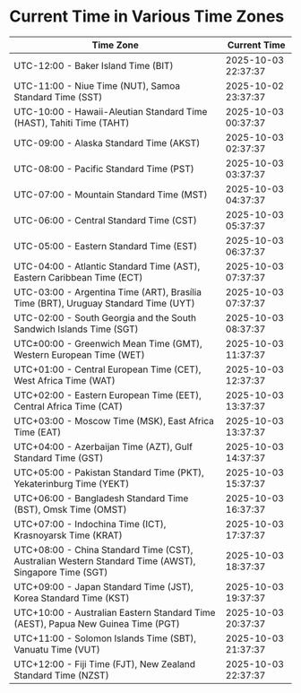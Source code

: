 # Current Time in Various Time Zones

| Time Zone | Current Time |
|-----------|--------------|
| UTC-12:00 - Baker Island Time (BIT) | 2025-10-03 22:37:37 |
| UTC-11:00 - Niue Time (NUT), Samoa Standard Time (SST) | 2025-10-02 23:37:37 |
| UTC-10:00 - Hawaii-Aleutian Standard Time (HAST), Tahiti Time (TAHT) | 2025-10-03 00:37:37 |
| UTC-09:00 - Alaska Standard Time (AKST) | 2025-10-03 02:37:37 |
| UTC-08:00 - Pacific Standard Time (PST) | 2025-10-03 03:37:37 |
| UTC-07:00 - Mountain Standard Time (MST) | 2025-10-03 04:37:37 |
| UTC-06:00 - Central Standard Time (CST) | 2025-10-03 05:37:37 |
| UTC-05:00 - Eastern Standard Time (EST) | 2025-10-03 06:37:37 |
| UTC-04:00 - Atlantic Standard Time (AST), Eastern Caribbean Time (ECT) | 2025-10-03 07:37:37 |
| UTC-03:00 - Argentina Time (ART), Brasília Time (BRT), Uruguay Standard Time (UYT) | 2025-10-03 07:37:37 |
| UTC-02:00 - South Georgia and the South Sandwich Islands Time (SGT) | 2025-10-03 08:37:37 |
| UTC±00:00 - Greenwich Mean Time (GMT), Western European Time (WET) | 2025-10-03 11:37:37 |
| UTC+01:00 - Central European Time (CET), West Africa Time (WAT) | 2025-10-03 12:37:37 |
| UTC+02:00 - Eastern European Time (EET), Central Africa Time (CAT) | 2025-10-03 13:37:37 |
| UTC+03:00 - Moscow Time (MSK), East Africa Time (EAT) | 2025-10-03 13:37:37 |
| UTC+04:00 - Azerbaijan Time (AZT), Gulf Standard Time (GST) | 2025-10-03 14:37:37 |
| UTC+05:00 - Pakistan Standard Time (PKT), Yekaterinburg Time (YEKT) | 2025-10-03 15:37:37 |
| UTC+06:00 - Bangladesh Standard Time (BST), Omsk Time (OMST) | 2025-10-03 16:37:37 |
| UTC+07:00 - Indochina Time (ICT), Krasnoyarsk Time (KRAT) | 2025-10-03 17:37:37 |
| UTC+08:00 - China Standard Time (CST), Australian Western Standard Time (AWST), Singapore Time (SGT) | 2025-10-03 18:37:37 |
| UTC+09:00 - Japan Standard Time (JST), Korea Standard Time (KST) | 2025-10-03 19:37:37 |
| UTC+10:00 - Australian Eastern Standard Time (AEST), Papua New Guinea Time (PGT) | 2025-10-03 20:37:37 |
| UTC+11:00 - Solomon Islands Time (SBT), Vanuatu Time (VUT) | 2025-10-03 21:37:37 |
| UTC+12:00 - Fiji Time (FJT), New Zealand Standard Time (NZST) | 2025-10-03 22:37:37 |

